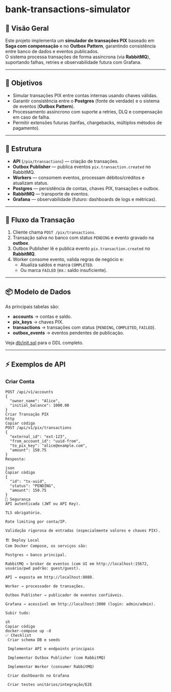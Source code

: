 # bank-transactions-simulator

## 📌 Visão Geral
Este projeto implementa um **simulador de transações PIX** baseado em **Saga com compensação** e no **Outbox Pattern**, garantindo consistência entre banco de dados e eventos publicados.  
O sistema processa transações de forma assíncrona (via **RabbitMQ**), suportando falhas, retries e observabilidade futura com Grafana.

---

## 🚀 Objetivos
- Simular transações PIX entre contas internas usando chaves válidas.  
- Garantir consistência entre o **Postgres** (fonte de verdade) e o sistema de eventos (**Outbox Pattern**).  
- Processamento assíncrono com suporte a retries, DLQ e compensação em caso de falha.  
- Permitir extensões futuras (tarifas, chargebacks, múltiplos métodos de pagamento).  

---

## 📂 Estrutura
- **API** (`/pix/transactions`) — criação de transações.
- **Outbox Publisher** — publica eventos `pix.transaction.created` no RabbitMQ.
- **Workers** — consomem eventos, processam débitos/créditos e atualizam status.
- **Postgres** — persistência de contas, chaves PIX, transações e outbox.
- **RabbitMQ** — transporte de eventos.
- **Grafana** — observabilidade (futuro: dashboards de logs e métricas).

---

## 🔄 Fluxo da Transação
1. Cliente chama `POST /pix/transactions`.  
2. Transação salva no banco com status `PENDING` e evento gravado na **outbox**.  
3. Outbox Publisher lê e publica evento `pix.transaction.created` no **RabbitMQ**.  
4. Worker consome evento, valida regras de negócio e:  
   - Atualiza saldos e marca `COMPLETED`.  
   - Ou marca `FAILED` (ex.: saldo insuficiente).  

---

## 📦 Modelo de Dados
As principais tabelas são:  
- **accounts** → contas e saldo.  
- **pix_keys** → chaves PIX.  
- **transactions** → transações com status (`PENDING`, `COMPLETED`, `FAILED`).  
- **outbox_events** → eventos pendentes de publicação.  

Veja [db/init.sql](./db/init.sql) para o DDL completo.  

---

## ⚡ Exemplos de API
### Criar Conta
```http
POST /api/v1/accounts
{
  "owner_name": "Alice",
  "initial_balance": 1000.00
}
Criar Transação PIX
http
Copiar código
POST /api/v1/pix/transactions
{
  "external_id": "ext-123",
  "from_account_id": "uuid-from",
  "to_pix_key": "alice@example.com",
  "amount": 150.75
}
Resposta:

json
Copiar código
{
  "id": "tx-uuid",
  "status": "PENDING",
  "amount": 150.75
}
🔐 Segurança
API autenticada (JWT ou API Key).

TLS obrigatório.

Rate limiting por conta/IP.

Validação rigorosa de entradas (especialmente valores e chaves PIX).

🏗️ Deploy Local
Com Docker Compose, os serviços são:

Postgres → banco principal.

RabbitMQ → broker de eventos (com UI em http://localhost:15672, usuário/pwd padrão: guest/guest).

API → exposta em http://localhost:8080.

Worker → processador de transações.

Outbox Publisher → publicador de eventos confiáveis.

Grafana → acessível em http://localhost:3000 (login: admin/admin).

Subir tudo:

sh
Copiar código
docker-compose up -d
✅ Checklist
 Criar schema DB e seeds

 Implementar API e endpoints principais

 Implementar Outbox Publisher (com RabbitMQ)

 Implementar Worker (consumer RabbitMQ)

 Criar dashboards no Grafana

 Criar testes unitários/integração/E2E
